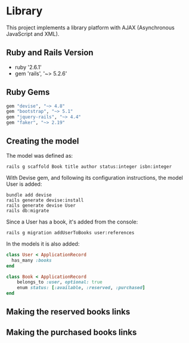 # Library

This project implements a library platform with AJAX (Asynchronous JavaScript and XML).

## Ruby and Rails Version

* ruby '2.6.1'
* gem 'rails', '~> 5.2.6'

## Ruby Gems

```ruby
gem "devise", "~> 4.8"
gem "bootstrap", "~> 5.1"
gem "jquery-rails", "~> 4.4"
gem "faker", "~> 2.19"
```

## Creating the model

The model was defined as:

```console
rails g scaffold Book title author status:integer isbn:integer
```

With Devise gem, and following its configuration instructions, the model User is added:

```console
bundle add devise
rails generate devise:install
rails generate devise User
rails db:migrate
```

Since a User has a book, it's added from the console:

```console
rails g migration addUserToBooks user:references
```

In the models it is also added:

```ruby
class User < ApplicationRecord
  has_many :books
end
```

```ruby
class Book < ApplicationRecord
    belongs_to :user, optional: true
    enum status: [:available, :reserved, :purchased]
end
```

## Making the reserved books links
## Making the purchased books links